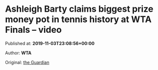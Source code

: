 
# Ashleigh Barty claims biggest prize money pot in tennis history at WTA Finals – video

Published at: **2019-11-03T23:08:56+00:00**

Author: **WTA**

Original: [the Guardian](https://www.theguardian.com/sport/video/2019/nov/04/ashleigh-barty-claims-biggest-prize-money-pot-in-tennis-history-at-wta-finals-video)


